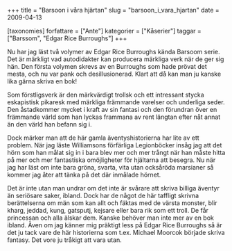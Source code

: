 +++
title = "Barsoon i våra hjärtan"
slug = "barsoon_i_vara_hjartan"
date = 2009-04-13

[taxonomies]
forfattare = ["Ante"]
kategorier = ["Kåserier"]
taggar = ["Barssom", "Edgar Rice Burroughs"]
+++

Nu har jag läst två volymer av Edgar Rice Burroughs kända Barsoom serie. Det är märkligt vad autodidakter kan producera märkliga verk när de ger sig hän. Den första volymen skrevs av en Burroughs som hade prövat det mesta, och nu var pank och desillusionerad. Klart att då kan man ju kanske lika gärna skriva en bok!

Som förstligsverk är den märkvärdigt trollsk och ett intressant stycka eskapistisk pikaresk med märkliga främmande varelser och underliga seder. Den åstadkommer mycket i kraft av sin fantasi och den förundran över en främmande värld som han lyckas frammana av rent längtan efter nåt annat än den värld han befann sig i.

Dock märker man att de här gamla äventyshistorierna har lite av ett problem. När jag läste Williamsons förfärliga Legionböcker insåg jag att det hörn som han målat sig in i bara blev mer och mer trångt när han måste hitta på mer och mer fantastiska omöjligheter för hjältarna att besegra. Nu när jag har läst om inte bara gröna, svarta, vita utan ocksåröda marsianer så kommer jag åter att tänka på det där inmålade hörnet.

Det är inte utan man undrar om det inte är svårare att skriva billiga äventyr än seriösare saker, ibland. Dock har de något de här taffligt skrivna berättelserna om män som kan allt och fäktas med de värsta monster, blir kharg, jeddad, kung, gatsputj, kejsare eller bara rik som ett troll. De får princessan och alla älskar dem. Kanske behöver man inte mer av en bok ibland. Även om jag känner mig präktigt less på  Edgar Rice Burroughs så är det ju tack vare de här historierna som t.ex. Michael Moorcok började skriva fantasy. Det vore ju tråkigt att vara utan.
